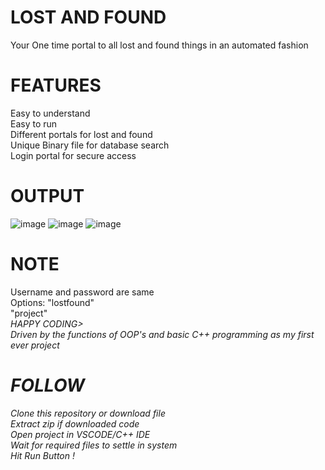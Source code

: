 # LOST AND FOUND
Your One time portal to all lost and found things in an automated fashion
# FEATURES

 Easy to understand <br>
 Easy to run<br>
 Different portals for lost and found<br>
 Unique Binary file for database search<br>
 Login portal for secure access<br>


# OUTPUT
![image](https://github.com/galvinguy2002/LOST-AND-FOUND/assets/119154626/19d68540-1660-48ee-a725-069fdcc43a21)
![image](https://github.com/galvinguy2002/LOST-AND-FOUND/assets/119154626/6460eab6-96e5-453d-bb50-f7aa2965853a)
![image](https://github.com/galvinguy2002/LOST-AND-FOUND/assets/119154626/06d00216-663f-4814-af12-cd0d07bb0242)

# NOTE
Username and password are same<br>
Options: "lostfound"<br>
         "project"<br>
<i>HAPPY CODING><br>
Driven by the functions of OOP's and basic C++ programming as my first ever project 

# FOLLOW
Clone this repository or download file<br>
Extract zip if downloaded code<br>
Open project in VSCODE/C++ IDE<br>
Wait for required files to settle in system<br>
Hit Run Button !

